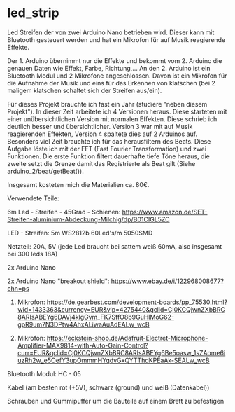 # led_strip
Led Streifen der von zwei Arduino Nano betrieben wird. Dieser kann mit Bluetooth gesteuert werden und hat ein Mikrofon für auf Musik reagierende Effekte.

Der 1. Arduino übernimmt nur die Effekte und bekommt vom 2. Arduino die genauen Daten wie Effekt, Farbe, Richtung,...
An den 2. Arduino ist ein Bluetooth Modul und 2 Mikrofone angeschlossen. Davon ist ein Mikrofon für die Aufnahme der Musik und eins für das Erkennen von klatschen (bei 2 maligem klatschen schaltet sich der Streifen aus/ein).

Für dieses Projekt brauchte ich fast ein Jahr (studiere "neben diesem Projekt"). In dieser Zeit arbeitete ich 4 Versionen heraus. Diese starteten mit einer unübersichtlichen Version mit normalen Effekten. Diese schrieb ich deutlich besser und übersichtlicher.
Version 3 war mit auf Musik reagierenden Effekten, Version 4 spaltete dies auf 2 Arduinos auf.
Besonders viel Zeit brauchte ich für das herausfiltern des Beats. Diese Aufgabe löste ich mit der FFT (Fast Fourier Transformation) und zwei Funktionen. Die erste Funktion filtert dauerhafte tiefe Töne heraus, die zweite setzt die Grenze damit das Registrierte als Beat gilt (Siehe arduino_2/beat/getBeat()).


Insgesamt kosteten mich die Materialien ca. 80€.

Verwendete Teile:

  6m Led - Streifen - 45Grad - Schienen:  https://www.amazon.de/SET-Streifen-aluminium-Abdeckung-Milchig/dp/B01CIGL5ZC
 
  LED - Streifen: 5m WS2812b 60Led's/m 5050SMD   
  
  Netzteil: 20A, 5V (jede Led braucht bei sattem weiß 60mA, also insgesamt bei 300 leds 18A)  
  
  2x Arduino Nano 
  
  2x Arduino Nano "breakout shield": https://www.ebay.de/i/122968008677?chn=ps    
  
  1. Mikrofon: https://de.gearbest.com/development-boards/pp_75530.html?wid=1433363&currency=EUR&vip=4275440&gclid=Cj0KCQjwnZXbBRC8ARIsABEYg6DAVj4klgGvm_FK7SffO8b9GuHlMoG62-gpR9um7N3DPtw4AhxALiwaAuAdEALw_wcB
  
  2. Mikrofon: https://eckstein-shop.de/Adafruit-Electret-Microphone-Amplifier-MAX9814-with-Auto-Gain-Control?curr=EUR&gclid=Cj0KCQjwnZXbBRC8ARIsABEYg6Be5oasw_1sZAome6iuzRh2w_e5OefY3upOmmmHYqdvGxQYTThdKPEaAk-SEALw_wcB  
  
  Bluetooth Modul: HC - 05 
  
  Kabel (am besten rot (+5V), schwarz (ground) und weiß (Datenkabel))
  
  Schrauben und Gummipuffer um die Bauteile auf einem Brett zu befestigen
